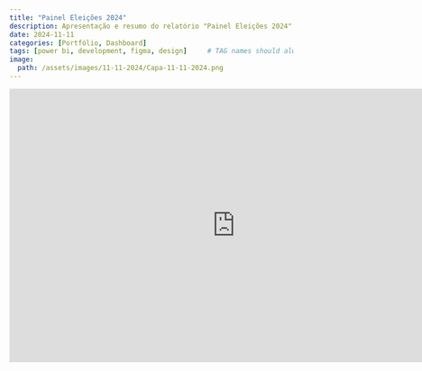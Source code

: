 ```yaml
---
title: "Painel Eleições 2024"
description: Apresentação e resumo do relatório "Painel Eleições 2024".
date: 2024-11-11
categories: [Portfólio, Dashboard]
tags: [power bi, development, figma, design]     # TAG names should always be lowercase
image: 
  path: /assets/images/11-11-2024/Capa-11-11-2024.png
---
```


<iframe title="Eleições 2024" width="800" height="486" src="https://app.powerbi.com/view?r=eyJrIjoiMWNhMjU4YTItZjhiYy00MGY5LTkxMWMtZjBkNmVhODkyNmY2IiwidCI6ImM1MjAzYWNlLTdhN2MtNGM4Ni1iMjRkLTNiYmUyOTQ5NTkzYSJ9" frameborder="0" allowFullScreen="true"></iframe>
